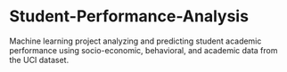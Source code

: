 # Student-Performance-Analysis
Machine learning project analyzing and predicting student academic performance using socio-economic, behavioral, and academic data from the UCI dataset.
